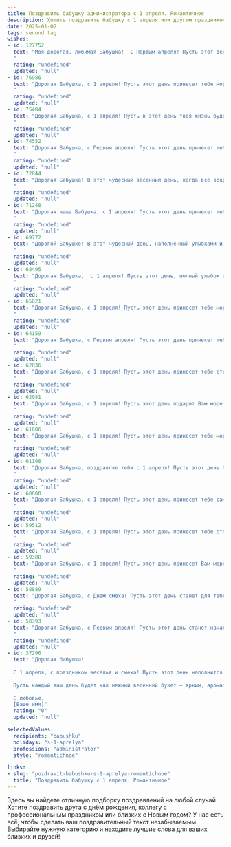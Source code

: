 ```yaml
---
title: Поздравить бабушку администратора с 1 апреля. Романтичное
description: Хотите поздравить бабушку с 1 апреля или другим праздником? Наш ИИ создаст незабываемое поздравление, а вы обязательно выделитесь среди других.  
date: 2025-01-02
tags: second tag
wishes:
- id: 127752
  text: "Моя дорогая, любимая Бабушка!  С Первым апреля! Пусть этот день, полный лёгкой и весёлой  шутки,  будет таким же светлым и радостным, как и ваша прекрасная душа.  Вы –  настоящий администратор моей любви,  чутко управляете моим сердцем и наполняете его теплом.  Желаю Вам  моря улыбок,  океан нежности и  звёздного неба счастья!  Целую крепко-крепко!
  "
  rating: "undefined"
  updated: "null"
- id: 76986
  text: "Дорогая Бабушка, с 1 апреля! Пусть этот день принесет тебе море улыбок, солнечных лучей и приятных сюрпризов.  Ты — наша опора, наш уютный очаг,  и мы безмерно благодарны за твою заботу и любовь. Пусть каждый день будет полон счастья и радости!
  "
  rating: "undefined"
  updated: "null"
- id: 75484
  text: "Дорогая Бабушка, с 1 апреля! Пусть в этот день твоя жизнь будет наполнена яркими красками, как весенний сад, а работа администратора приносит только радость и удовлетворение! Пусть все твои мечты сбываются, а сердце всегда будет  переполнено любовью!
  "
  rating: "undefined"
  updated: "null"
- id: 74552
  text: "Дорогая Бабушка, с Первым апреля! Пусть этот день принесет тебе море радости, весеннего тепла и, конечно же, невероятных эмоций. Пусть твоя администраторская душа находит вдохновение в каждом дне, и пусть все планы реализуются легко и непринужденно!
  "
  rating: "undefined"
  updated: "null"
- id: 72844
  text: "Дорогая Бабушка! В этот чудесный весенний день, когда все вокруг цветет и расцветает, позвольте мне поздравить самого замечательного администратора, которого я знаю. Ваша доброта, забота и умение организовывать все вокруг просто вдохновляют! Пусть этот день будет наполнен радостью,  счастьем и яркими моментами.  С 1 апреля!
  "
  rating: "undefined"
  updated: "null"
- id: 71248
  text: "Дорогая наша Бабушка, с 1 апреля! Пусть этот день принесет тебе не только смех и улыбки, но и море романтики.  Будь самой счастливой и любимой Администраторшей, которую мы знаем!
  "
  rating: "undefined"
  updated: "null"
- id: 69772
  text: "Дорогой Бабушке! В этот чудесный день, наполненный улыбками и шутками, позвольте мне признаться: Вы — не просто администратор, а настоящая волшебница, которая управляет своим миром с такой же грацией и элегантностью, как королева! Пусть этот день принесет Вам море положительных эмоций, как весенний ручей — надежду, а шутка — радость. С Днем смеха, любимая Бабушка!
  "
  rating: "undefined"
  updated: "null"
- id: 68495
  text: "Дорогая Бабушка,  с 1 апреля! Пусть этот день, полный улыбок и смеха, принесет тебе море радости, как море улыбок, которые ты даришь всем вокруг!  Ты - настоящая королева, управляющая своим царством с мудростью и любовью,  и лучшая Администратор, которого я когда-либо знал!
  "
  rating: "undefined"
  updated: "null"
- id: 65821
  text: "Дорогая Бабушка, с 1 апреля! Пусть этот день принесет тебе море весеннего тепла,  радости и улыбок, как  цветение сада после долгой зимы. Ты – наша опора, наш тихий порт в шторм, и мы безмерно признательны за твою мудрость, любовь и заботу. Пусть каждый день  будет наполнен счастьем, добром и  радостью, как твоя работа администратора несет свет и порядок в мир. С праздником!
  "
  rating: "undefined"
  updated: "null"
- id: 64159
  text: "Дорогая Бабушка, с Первым апреля! Пусть этот день принесет тебе весеннее настроение, словно легкий весенний ветерок, и подарит радость от общения с любимыми людьми.  Будь счастлива, любима, и пусть каждый день твоего администраторского труда будет наполнен успехами и приятными моментами!
  "
  rating: "undefined"
  updated: "null"
- id: 62836
  text: "Дорогая Бабушка, с 1 апреля! Пусть этот день принесет тебе столько же радости и тепла, сколько ты даришь нам своей любовью. Спасибо за твою заботу и мудрость, за то, что всегда знаешь как сделать нас счастливыми. Ты – настоящая королева нашего сердца,  и мы желаем тебе только самых прекрасных моментов в этот день!
  "
  rating: "undefined"
  updated: "null"
- id: 62081
  text: "Дорогая бабушка, с 1 апреля! Пусть этот день подарит Вам море ярких впечатлений, словно весенний сад, полный благоухания и красок.  Пусть Ваше сердце всегда будет наполнено любовью, а душа -  радостью, как светлый  весенний рассвет.
  "
  rating: "undefined"
  updated: "null"
- id: 61606
  text: "Дорогая Бабушка, с 1 апреля! Пусть этот день принесет тебе море улыбок, легкости и радости, как твоя любимая весенняя погода. Ты - администратор нашей жизни, с любовью и заботой управляешь всем, что нас окружает. Спасибо за твою мудрость, терпение и бесконечную доброту. Оставайся такой же красивой, молодой душой и счастливой!
  "
  rating: "undefined"
  updated: "null"
- id: 61108
  text: "Дорогая Бабушка, поздравляю тебя с 1 апреля! Пусть этот день будет полон солнечных улыбок, добрых шуток и весеннего тепла. Ты, как администратор нашей семьи, всегда удерживаешь все под контролем, с любовью и мудростью. Желаю тебе, чтобы на душе всегда царило весеннее настроение, а все дела складывались легко и гармонично! С праздником!
  "
  rating: "undefined"
  updated: "null"
- id: 60600
  text: "Дорогая Бабушка, с 1 апреля! Пусть этот день принесет тебе самую яркую улыбку, а весна подарит тебе свою нежность и тепло. Ты – наш администратор,  твоя забота и организованность – это волшебная палочка, которая творит чудеса в нашей жизни. Ты – настоящая Королева семьи, мы все тебя очень любим!
  "
  rating: "undefined"
  updated: "null"
- id: 59512
  text: "Дорогая Бабушка, с 1 апреля! Пусть этот день принесет тебе столько же радости и весеннего тепла, сколько ты даришь нам каждый день своей заботой и любовью. Твой профессионализм и доброта, как прекрасные цветы, расцветают в твоей работе администратора. Пусть твоя весна будет яркой и счастливой, как ты сама!
  "
  rating: "undefined"
  updated: "null"
- id: 59388
  text: "Дорогая Бабушка, с 1 апреля! Пусть этот день принесет Вам море улыбок, нежных чувств и приятных сюрпризов. Как администратор, Вы создаете уют и гармонию, и это свойство Вашей души делает Вас настоящей королевой!
  "
  rating: "undefined"
  updated: "null"
- id: 58889
  text: "Дорогая Бабушка, с Днем смеха! Пусть этот день станет для тебя началом новой главы, полной ярких красок и искрящей радости.  Пусть твоя душа, как и прежде, сияет добром и очарованием! Ты – администратор не только своей жизни, но и наших сердец, и мы всегда будем рядом, чтобы поддержать тебя. Счастливого 1 апреля!
  "
  rating: "undefined"
  updated: "null"
- id: 58393
  text: "Дорогая Бабушка, с Первым апреля! Пусть этот день станет началом новой главы в твоей жизни, наполненной яркими красками, нежными чувствами и теплыми улыбками. Не уставай удивлять нас своей силой духа и неповторимым очарованием! С любовью и уважением!
  "
  rating: "undefined"
  updated: "null"
- id: 37296
  text: "Дорогая бабушка!
  
  С 1 апреля, с праздником веселья и смеха! Пусть этот день наполнится радостью и яркими моментами, как ваша жизнь, полная любви и заботы. Вы — истинный администратор нашей семьи, с лёгкостью управляя всем нашим миром, создавая атмосферу тепла и уюта.
  
  Пусть каждый ваш день будет как нежный весенний букет — ярким, ароматным и полным счастья. Счастья вам, бабушка, здоровья и безмерной любви! Пусть в каждом сердце, где вы ступаете, расцветает веселье, как в этот чудесный праздник.
  
  С любовью,
  [Ваше имя]"
  rating: "0"
  updated: "null"

selectedValues:
  recipients: "babushku"
  holidays: "s-1-aprelya"
  professions: "administrator"
  style: "romantichnoe"

links:
- slug: "pozdravit-babushku-s-1-aprelya-romantichnoe"
  title: "Поздравить бабушку с 1 апреля. Романтичное"
---
```


Здесь вы найдете отличную подборку поздравлений на любой случай. 
Хотите поздравить друга с днём рождения, коллегу с профессиональным праздником или близких с Новым годом? У нас есть всё, чтобы сделать ваш поздравительный текст незабываемым. Выбирайте нужную категорию и находите лучшие слова для ваших близких и друзей!
